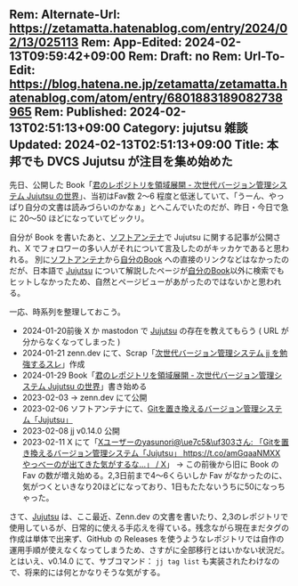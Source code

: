 Rem: Alternate-Url: https://zetamatta.hatenablog.com/entry/2024/02/13/025113
Rem: App-Edited: 2024-02-13T09:59:42+09:00
Rem: Draft: no
Rem: Url-To-Edit: https://blog.hatena.ne.jp/zetamatta/zetamatta.hatenablog.com/atom/entry/6801883189082738965
Rem: Published: 2024-02-13T02:51:13+09:00
Category: jujutsu 雑談
Updated: 2024-02-13T02:51:13+09:00
Title: 本邦でも DVCS Jujutsu が注目を集め始めた
---
先日、公開した Book「[君のレポジトリを領域展開 - 次世代バージョン管理システム Jujutsu の世界][book]」、当初はFav数 2〜6 程度と低迷していて、「うーん、やっぱり自分の文書は読みづらいのかなぁ」とへこんでいたのだが、昨日・今日で急に 20〜50 ほどになっていてビックリ。

自分が Book を書いたあと、[ソフトアンテナ][softantenna]で Jujutsu に関する記事が公開され、X でフォロワーの多い人がそれについて言及したのがキッカケであると思われる。
別に[ソフトアンテナ][softantenna]から[自分のBook][book] への直接のリンクなどはなかったのだが、日本語で [Jujutsu] について解説したページが[自分のBook][book]以外に検索でもヒットしなかったため、自然とページビューがあがったのではないかと思われる。

一応、時系列を整理しておこう。

+ 2024-01-20前後 X か mastodon で [Jujutsu] の存在を教えてもらう ( URL が分からなくなってしまった )
+ 2024-01-21 zenn.dev にて、Scrap「[次世代バージョン管理システム jj を勉強するスレ][scrap]」作成
+ 2024-01-29 Book「[君のレポジトリを領域展開 - 次世代バージョン管理システム Jujutsu の世界][book]」書き始める
+ 2023-02-03 → zenn.dev にて公開
+ 2023-02-06 ソフトアンテナにて、[Gitを置き換えるバージョン管理システム「Jujutsu」][softantenna]
+ 2023-02-08 jj v0.14.0 公開
+ 2023-02-11 X にて「[Xユーザーのyasunori@\ue7c5&\uf303さん: 「Gitを置き換えるバージョン管理システム「Jujutsu」 https://t.co/amGqaaNMXX やっべーのが出てきた気がするな…」 / X][yasunori]」 → この前後から旧に Book の Fav の数が増え始める。2,3日前まで4〜6くらいしか Fav がなかったのに、気がつくといきなり20ほどになっており、1日もたたないうちに50になっちゃった。

さて、[Jujutsu] は、ここ最近、Zenn.dev の文書を書いたり、2,3のレポジトリで使用しているが、日常的に使える手応えを得ている。残念ながら現在まだタグの作成は単体で出来ず、GitHub の Releases を使うようなレポジトリでは自作の運用手順が使えなくなってしまうため、さすがに全部移行とはいかない状況だ。とはいえ、v0.14.0 にて、サブコマンド： `jj tag list` も実装されたわけなので、将来的には何とかなりそうな気がする。

[Jujutsu]: https://martinvonz.github.io/jj/
[scrap]: https://zenn.dev/zetamatta/scraps/1ebfb6101e26da
[book]: https://zenn.dev/zetamatta/books/c1e309aea68960
[yasunori]: https://twitter.com/YKirin0418/status/1756626251526361225
[softantenna]: https://softantenna.com/blog/jujutsu-replace-git/
